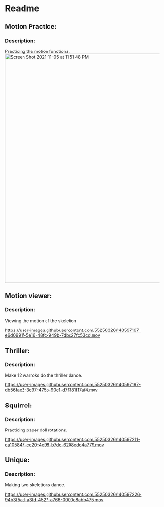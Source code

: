 # Readme

<h2>Motion Practice:</h2>

<h3>Description:</h3>
Practicing the motion functions.

<img width="748" alt="Screen Shot 2021-11-05 at 11 51 48 PM" src="https://user-images.githubusercontent.com/55250326/140597134-86bf5da1-f7d1-45e3-948b-f78528cdc6aa.png">


<h2>Motion viewer:</h2>
<h3>Description:</h3>
Viewing the motion of the skeletion



https://user-images.githubusercontent.com/55250326/140597167-e6d0991f-5e16-48fc-949b-7dbc27fc53cd.mov



<h2>Thriller:</h2>

<h3>Description:</h3>
Make 12 warroks do the thriller dance.



https://user-images.githubusercontent.com/55250326/140597197-db56fae2-3c97-475b-90c1-d7f381f17af4.mov


<h2>Squirrel:</h2>

<h3>Description:</h3>
Practicing paper doll rotations.



https://user-images.githubusercontent.com/55250326/140597211-ca105847-ce20-4e98-b7dc-6208edc4a779.mov


<h2>Unique:</h2>

<h3>Description:</h3>
Making two skeletions dance.




https://user-images.githubusercontent.com/55250326/140597226-94b3f5ad-a3fd-4527-a766-0000c8abb475.mov

